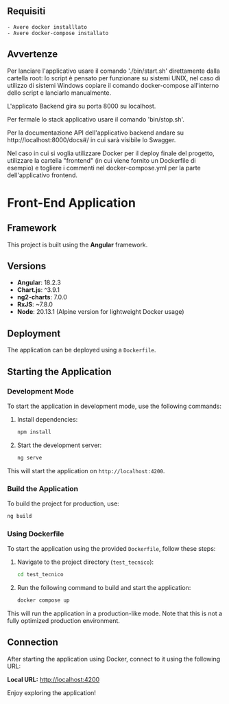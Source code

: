 ## Requisiti

    - Avere docker installlato
    - Avere docker-compose installato

## Avvertenze

Per lanciare l'applicativo usare il comando './bin/start.sh' direttamente dalla cartella root: lo script è pensato per funzionare su sistemi UNIX, nel caso di utilizzo di sistemi Windows copiare il comando docker-compose all'interno dello script e lanciarlo manualmente.

L'applicato Backend gira su porta 8000 su localhost.

Per fermale lo stack applicativo usare il comando 'bin/stop.sh'.

Per la documentazione API dell'applicativo backend andare su http://localhost:8000/docs#/ in cui sarà visibile lo Swagger.

Nel caso in cui si voglia utilizzare Docker per il deploy finale del progetto, utilizzare la cartella "frontend" (in cui viene fornito un Dockerfile di esempio) e togliere i commenti nel docker-compose.yml per la parte dell'applicativo frontend.

# Front-End Application

## Framework

This project is built using the **Angular** framework.

## Versions

- **Angular**: 18.2.3
- **Chart.js**: ^3.9.1
- **ng2-charts**: 7.0.0
- **RxJS**: ~7.8.0
- **Node**: 20.13.1 (Alpine version for lightweight Docker usage)

## Deployment

The application can be deployed using a `Dockerfile`.

## Starting the Application

### Development Mode

To start the application in development mode, use the following commands:

1. Install dependencies:
   ```bash
   npm install
   ```
2. Start the development server:
   ```bash
   ng serve
   ```

This will start the application on `http://localhost:4200`.

### Build the Application

To build the project for production, use:

```bash
ng build
```

### Using Dockerfile

To start the application using the provided `Dockerfile`, follow these steps:

1. Navigate to the project directory (`test_tecnico`):

   ```bash
   cd test_tecnico
   ```

2. Run the following command to build and start the application:
   ```bash
   docker compose up
   ```

This will run the application in a production-like mode. Note that this is not a fully optimized production environment.

## Connection

After starting the application using Docker, connect to it using the following URL:

**Local URL:** [http://localhost:4200](http://localhost:4200)

Enjoy exploring the application!
